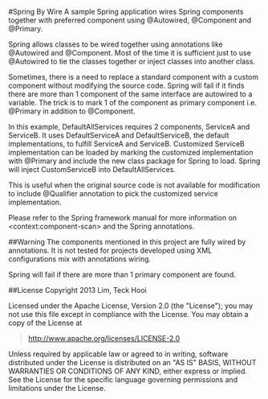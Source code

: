 #Spring By Wire
A sample Spring application wires Spring components together with preferred component using @Autowired, @Component and @Primary.

Spring allows classes to be wired together using annotations like @Autowired and @Component. Most of the time it is sufficient just to use @Autowired to tie the classes together or inject classes into another class.

Sometimes, there is a need to replace a standard component with a custom component without modifying the source code. Spring will fail if it finds there are more than 1 component of the same interface are  autowired to a variable. The trick is to mark 1 of the component as primary component i.e. @Primary in addition to @Component.

In this example, DefaultAllServices requires 2 components, ServiceA and ServiceB. It uses DefaultServiceA and DefaultServiceB, the default implementations, to fulfill ServiceA and ServiceB. Customized ServiceB implementation can be loaded by marking the customized implementation with @Primary and include the new class package for Spring to load. Spring will inject CustomServiceB into DefaultAllServices.

This is useful when the original source code is not available for modification to include @Qualifier annotation to pick the customized service implementation.

Please refer to the Spring framework manual for more information on &lt;context:component-scan&gt; and the Spring annotations.

##Warning
The components mentioned in this project are fully wired by annotations. It is not tested for projects developed using XML configurations mix with annotations wiring.

Spring will fail if there are more than 1 primary component are found.

##License
Copyright 2013 Lim, Teck Hooi

Licensed under the Apache License, Version 2.0 (the "License");
you may not use this file except in compliance with the License.
You may obtain a copy of the License at

> http://www.apache.org/licenses/LICENSE-2.0

Unless required by applicable law or agreed to in writing, software
distributed under the License is distributed on an "AS IS" BASIS,
WITHOUT WARRANTIES OR CONDITIONS OF ANY KIND, either express or implied.
See the License for the specific language governing permissions and
limitations under the License.
